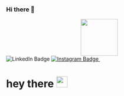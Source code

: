 ### Hi there 👋

<div id="header" align="center">
  <img src="https://media.giphy.com/media/3iyKHMIKg5VWG6qHUm/giphy.gif" width="100"/>
</div>

<div id="badges" align="centre>
  <a href="https://www.linkedin.com/in/derrick-walala-85b589276/">
    <img src="https://img.shields.io/badge/LinkedIn-blue?style=for-the-badge&logo=linkedin&logoColor=white" alt="LinkedIn Badge"/>
  </a>
  <a href="https://www.instagram.com/585el.derek/">
    <img src="https://img.shields.io/badge/Instagram-orange?style=for-the-badge&logo=instagram&logoColor=white" alt="Instagram Badge"/>
  </a>
    <img src="https://komarev.com/ghpvc/?username=asaRicky&style=flat-square&color=blue" alt=""/>
</div>

<h1 align="centre">
  hey there
  <img src="https://media.giphy.com/media/hvRJCLFzcasrR4ia7z/giphy.gif" width="30px"/>
</h1>
<!--
**asaRicky/asaRicky** is a ✨ _special_ ✨ repository because its `README.md` (this file) appears on your GitHub profile.

Here are some ideas to get you started:

- 🔭 I’m currently working on ...
- 🌱 I’m currently learning ...
- 👯 I’m looking to collaborate on ...
- 🤔 I’m looking for help with ...
- 💬 Ask me about ...
- 📫 How to reach me: ...
-
- 😄 Pronouns: ...
- ⚡ Fun fact: ...
-->
